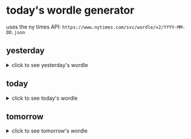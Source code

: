 # today's wordle generator

uses the ny times API: `https://www.nytimes.com/svc/wordle/v2/YYYY-MM-DD.json`

## yesterday

<details>
    <summary>click to see yesterday's wordle</summary>

    catty

</details>

## today

<details>
    <summary>click to see today's wordle</summary>

    gross

</details>

## tomorrow

<details>
    <summary>click to see tomorrow's wordle</summary>

    haven

</details>
